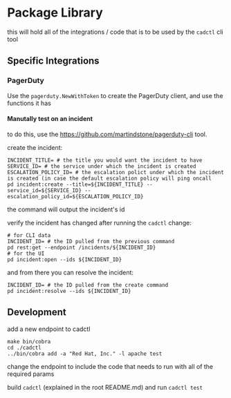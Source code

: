 # Package Library

this will hold all of the integrations / code that is to be used by the `cadctl` cli tool

## Specific Integrations

### PagerDuty

Use the `pagerduty.NewWithToken` to create the PagerDuty client, and use the functions it has

#### Manutally test on an incident
to do this, use the https://github.com/martindstone/pagerduty-cli tool.

create the incident:
```shell
INCIDENT_TITLE= # the title you would want the incident to have
SERVICE_ID= # the service under which the incident is created
ESCALATION_POLICY_ID= # the escalation polict under which the incident is created (in case the default escalation policy will ping oncall
pd incident:create --title=${INCIDENT_TITLE} --service_id=${SERVICE_ID} --escalation_policy_id=${ESCALATION_POLICY_ID}
```
the command will output the incident's id

verify the incident has changed after running the `cadctl` change:
```shell
# for CLI data
INCIDENT_ID= # the ID pulled from the previous command
pd rest:get --endpoint /incidents/${INCIDENT_ID}
# for the UI
pd incident:open --ids ${INCIDENT_ID}
```

and from there you can resolve the incident:
```shell
INCIDENT_ID= # the ID pulled from the create command
pd incident:resolve --ids ${INCIDENT_ID}
```

## Development

add a new endpoint to cadctl
```
make bin/cobra
cd ./cadctl
../bin/cobra add -a "Red Hat, Inc." -l apache test
```

change the endpoint to include the code that needs to run with all of the required params

build `cadctl` (explained in the root README.md) and run `cadctl test`
